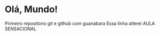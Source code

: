 # Olá, Mundo!
 Primeiro repositorio git e github com guanabara
 Essa linha alterei
 AULA SENSACIONAL
